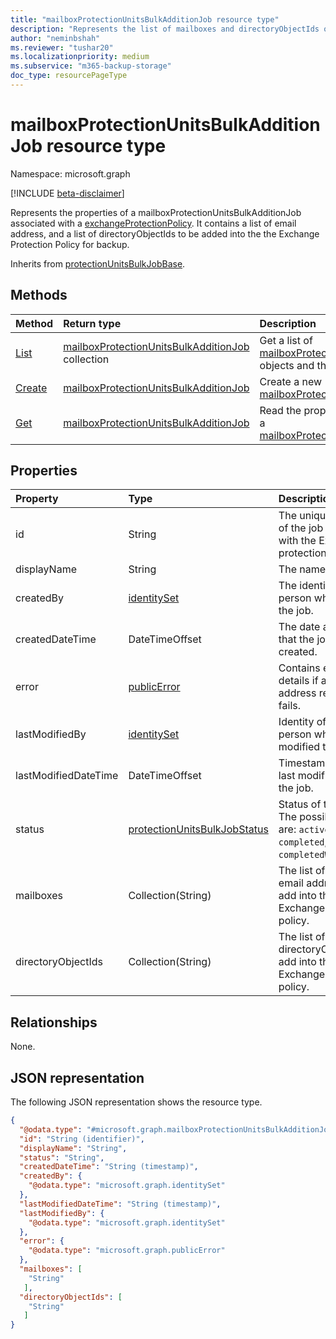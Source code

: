 ```yaml
---
title: "mailboxProtectionUnitsBulkAdditionJob resource type"
description: "Represents the list of mailboxes and directoryObjectIds of Exchange users to be added into the corresponding Exchange Protection Policy."
author: "neminbshah"
ms.reviewer: "tushar20"
ms.localizationpriority: medium
ms.subservice: "m365-backup-storage"
doc_type: resourcePageType
---
```


# mailboxProtectionUnitsBulkAdditionJob resource type

Namespace: microsoft.graph

[!INCLUDE [beta-disclaimer](../../includes/beta-disclaimer.md)]

Represents the properties of a mailboxProtectionUnitsBulkAdditionJob associated with a [exchangeProtectionPolicy](../resources/exchangeprotectionpolicy.md). It contains a list of email address, and a list of directoryObjectIds to be added into the the Exchange Protection Policy for backup.

Inherits from [protectionUnitsBulkJobBase](../resources/protectionunitsbulkjobbase.md).

## Methods

|Method|Return type|Description|
|:---|:---|:---|
|[List](../api/exchangeprotectionpolicy-list-mailboxprotectionunitsbulkadditionjobs.md)|[mailboxProtectionUnitsBulkAdditionJob](../resources/mailboxprotectionunitsbulkadditionjob.md) collection|Get a list of [mailboxProtectionUnitsBulkAdditionJob](../resources/mailboxprotectionunitsbulkadditionjob.md) objects and their properties.|
|[Create](../api/mailboxprotectionunitsbulkadditionjobs-post.md)|[mailboxProtectionUnitsBulkAdditionJob](../resources/mailboxprotectionunitsbulkadditionjob.md)|Create a new [mailboxProtectionUnitsBulkAdditionJob](../resources/mailboxprotectionunitsbulkadditionjob.md).|
|[Get](../api/mailboxprotectionunitsbulkadditionjobs-get.md)|[mailboxProtectionUnitsBulkAdditionJob](../resources/mailboxprotectionunitsbulkadditionjob.md)|Read the properties and relationships of a [mailboxProtectionUnitsBulkAdditionJob](../resources/mailboxprotectionunitsbulkadditionjob.md).|

## Properties

|Property|Type|Description|
|:---|:---|:---|
|id|String|The unique identifier of the job associated with the Exchange protection policy.|
|displayName|String|The name of the job.|
|createdBy|[identitySet](../resources/identityset.md)|The identity of the person who created the job.|
|createdDateTime|DateTimeOffset|The date and time that the job was created.|
|error|[publicError](../resources/publicerror.md)|Contains error details if any email address resolution fails.|
|lastModifiedBy|[identitySet](../resources/identityset.md)|Identity of the person who last modified the job.|
|lastModifiedDateTime|DateTimeOffset|Timestamp of the last modification to the job.|
|status|[protectionUnitsBulkJobStatus](../resources/protectionunitsbulkjobbase.md#protectionunitsbulkjobstatus-values )|Status of the job. The possible values are: `active`, `completed`, `completedWithErrors`.|
|mailboxes|Collection(String)|The list of Exchange email addresses to add into the Exchange protection policy.|
|directoryObjectIds|Collection(String)|The list of Exchange directoryObjectIds to add into the Exchange protection policy.|

## Relationships

None.

## JSON representation

The following JSON representation shows the resource type.
<!-- {
  "blockType": "resource",
  "keyProperty": "id",
  "@odata.type": "microsoft.graph.mailboxProtectionUnitsBulkAdditionJob",
  "baseType": "microsoft.graph.protectionUnitsBulkJobBase",
  "openType": false
}
-->
``` json
{
  "@odata.type": "#microsoft.graph.mailboxProtectionUnitsBulkAdditionJob",
  "id": "String (identifier)",
  "displayName": "String",
  "status": "String",
  "createdDateTime": "String (timestamp)",
  "createdBy": {
    "@odata.type": "microsoft.graph.identitySet"
  },
  "lastModifiedDateTime": "String (timestamp)",
  "lastModifiedBy": {
    "@odata.type": "microsoft.graph.identitySet"
  },
  "error": {
    "@odata.type": "microsoft.graph.publicError"
  },
  "mailboxes": [
    "String"
   ],
  "directoryObjectIds": [
    "String"
   ]
}
```
